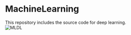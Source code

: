 # MachineLearning

This repository includes the source code for deep learning.  
![MLDL](https://user-images.githubusercontent.com/67620728/130351225-b8a4aac6-f291-4d80-8061-f369e6382181.PNG)
